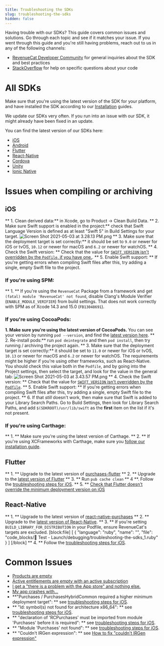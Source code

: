 ```yaml
---
title: Troubleshooting the SDKs
slug: troubleshooting-the-sdks
hidden: false
---
```

Having trouble with our SDKs? This guide covers common issues and solutions. Go through each topic and see if it matches your issue. If you went through this guide and you're still having problems, reach out to us in any of the following channels:

- [RevenueCat Developer Community](https://community.revenuecat.com) for general inquiries about the SDK and best practices
- [StackOverflow](https://stackoverflow.com/questions/tagged/revenuecat) for help on specific questions about your code

# All SDKs

Make sure that you're using the latest version of the SDK for your platform, and have installed the SDK according to our [Installation](doc:installation) guides. 

We update our SDKs very often. If you run into an issue with our SDK, it might already have been fixed in an update. 

You can find the latest version of our SDKs here: 

- [iOS](https://github.com/revenuecat/purchases-ios/releases/latest)
- [Android](https://github.com/revenuecat/purchases-android/releases/latest)
- [Flutter](https://github.com/revenuecat/purchases-flutter/releases/latest)
- [React-Native](https://github.com/revenuecat/react-native-purchases/releases/latest)
- [Cordova](https://github.com/revenuecat/cordova-plugin-purchases/releases/latest)
- [Unity](https://github.com/revenuecat/purchases-unity/releases/latest)
- [Ionic Native](https://ionicframework.com/docs/native/purchases)

# Issues when compiling or archiving

## iOS

** 1. Clean derived data:**  in Xcode, go to Product -> Clean Build Data. 
** 2. Make sure Swift support is enabled in the project:** check that Swift Language Version is defined as at least "Swift 5" in Build Settings for your target. 
![](https://files.readme.io/d483907-Screen_Shot_2021-05-03_at_3.28.13_PM.png "Screen Shot 2021-05-03 at 3.28.13 PM.png")
** 3. Make sure that the deployment target is set correctly:** it should be set to `9.0` or newer for iOS or tvOS, `10.12` or newer for macOS and `6.2` or newer for watchOS. 
** 4. Check the Swift version: ** Check that the value for [`SWIFT_VERSION` isn't overridden by the `Podfile`, if you have one.](https://github.com/RevenueCat/purchases-flutter/issues/168#issuecomment-796468415).
** 5. Enable Swift support: ** If you're getting errors when compiling Swift files after this, try adding a single, empty Swift file to the project. 

### If you're using SPM: 
** 1. ** If you're using the `RevenueCat` Package from a framework and get `(fatal) module 'RevenueCat' not found`, disable Clang's Module Verifier (`ENABLE_MODULE_VERIFIER`) from build settings. That does not work correctly with SPM as of Xcode 14.3 and 15.0 (`FB13048691`).

### If you're using CocoaPods: 
**1. Make sure you're using the latest version of CocoaPods.** You can see your version by running `pod --version`, and find the [latest version here](https://github.com/CocoaPods/CocoaPods/releases/latest). 
** 2. Re-install pods:** run `pod deintegrate` and then `pod install`, then try running / archiving the project again. 
** 3. Make sure that the deployment target is set correctly:** it should be set to `11.0` or newer for iOS or tvOS, `10.13` or newer for macOS and `6.2` or newer for watchOS. The requirements might be higher if you're using other frameworks, such as React-Native. You should check this value both in the `Podfile`, and by going into the Project settings, then select the target, and look for the value in the general tab: 
![](https://files.readme.io/43c42c6-Screen_Shot_2021-05-03_at_3.43.57_PM.png "Screen Shot 2021-05-03 at 3.43.57 PM.png")
** 4. Check the Swift version: ** Check that the value for [`SWIFT_VERSION` isn't overridden by the `Podfile`](https://github.com/RevenueCat/purchases-flutter/issues/168#issuecomment-796468415).
** 5. Enable Swift support: ** If you're getting errors when compiling Swift files after this, try adding a single, empty Swift file to the project. 
** 6. If that _still_ doesn't work, then make sure that Swift is added to your Library Search Paths. Go to Build Settings, then look for Library Search Paths, and add `$(SDKROOT)/usr/lib/swift` as the **first** item on the list if it's not present. 

### If you're using Carthage: 
** 1. ** Make sure you're using the latest version of Carthage. 
** 2. ** If you're using XCFrameworks with Carthage, make sure you [follow our installation guide](https://docs.revenuecat.com/docs/ios#carthage-with-xcframeworks). 

## Flutter
** 1. ** Upgrade to the latest version of [purchases-flutter](https://github.com/revenuecat/purchases-flutter/releases/latest)
** 2. ** Upgrade to the [latest version of Flutter](https://flutter.dev/docs/development/tools/sdk/upgrading)
** 3. ** Run `pub cache clean`
** 4 **. Follow the [troubleshooting steps for iOS](doc:troubleshooting-the-sdks#ios).
** 5. ** [Check that Flutter doesn't override the minimum deployment version on iOS](https://github.com/RevenueCat/purchases-flutter/issues/189#issuecomment-824189586)

## React-Native
** 1. ** Upgrade to the latest version of [react-native-purchases](https://github.com/revenuecat/react-native-purchases/releases/latest)
** 2. ** Upgrade to the [latest version of React-Native](https://reactnative.dev/docs/upgrading).
** 3. ** If you're setting `BUILD_LIBRARY_FOR_DISTRIBUTION` in your Podfile, ensure RevenueCat's targets are excluded.
[block:file]
[
  {
    "language": "ruby",
    "name": "",
    "file": "code_blocks/🧰 Test - Launch/debugging/troubleshooting-the-sdks_1.ruby"
  }
]
[/block]
** 4. ** Follow the [troubleshooting steps for iOS](doc:troubleshooting-the-sdks#ios).

# Common Issues

- [Products are empty](https://community.revenuecat.com/sdks-51/why-are-offerings-or-products-empty-124)
- [Active entitlements are empty with an active subscription](https://community.revenuecat.com/dashboard-tools-52/why-are-active-entitlements-empty-with-an-active-subscription-125) 
- [I get a "there is a problem with the App store" and nothing else.](https://community.revenuecat.com/sdks-51/there-was-a-problem-with-the-app-store-store-problem-error-80)
- [My app crashes with...](https://community.revenuecat.com/sdks-51/my-app-crashes-with-127)
- **"Purchases / PurchasesHybridCommon required a higher minimum deployment target": ** see [troubleshooting steps for iOS](doc:troubleshooting-the-sdks#ios). 
- ** "ld: symbol(s) not found for architecture x86_64": ** see [troubleshooting steps for iOS](doc:troubleshooting-the-sdks#ios). 
- ** "declaration of 'RCPurchases' must be imported from module 'Purchases' before it is required": ** see [troubleshooting steps for iOS](doc:troubleshooting-the-sdks#ios). 
- ** "Module 'Purchases' not found": ** see [troubleshooting steps for iOS](doc:troubleshooting-the-sdks#ios).
- ** "Couldn't IRGen expression": ** see [How to fix "couldn't IRGen expression"](https://community.revenuecat.com/sdks-51/how-to-fix-couldn-t-irgen-expression-1051)